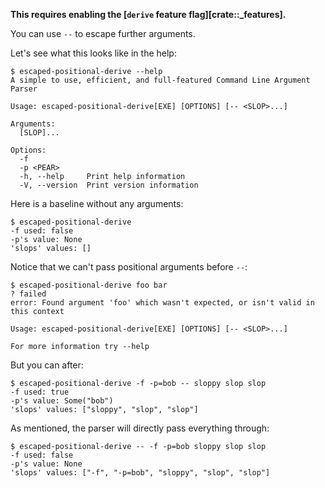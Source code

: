 **This requires enabling the [`derive` feature flag][crate::_features].**

You can use `--` to escape further arguments.

Let's see what this looks like in the help:
```console
$ escaped-positional-derive --help
A simple to use, efficient, and full-featured Command Line Argument Parser

Usage: escaped-positional-derive[EXE] [OPTIONS] [-- <SLOP>...]

Arguments:
  [SLOP]...  

Options:
  -f             
  -p <PEAR>      
  -h, --help     Print help information
  -V, --version  Print version information

```

Here is a baseline without any arguments:
```console
$ escaped-positional-derive
-f used: false
-p's value: None
'slops' values: []

```

Notice that we can't pass positional arguments before `--`:
```console
$ escaped-positional-derive foo bar
? failed
error: Found argument 'foo' which wasn't expected, or isn't valid in this context

Usage: escaped-positional-derive[EXE] [OPTIONS] [-- <SLOP>...]

For more information try --help

```

But you can after:
```console
$ escaped-positional-derive -f -p=bob -- sloppy slop slop
-f used: true
-p's value: Some("bob")
'slops' values: ["sloppy", "slop", "slop"]

```

As mentioned, the parser will directly pass everything through:
```console
$ escaped-positional-derive -- -f -p=bob sloppy slop slop
-f used: false
-p's value: None
'slops' values: ["-f", "-p=bob", "sloppy", "slop", "slop"]

```
